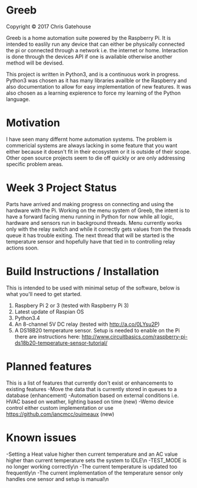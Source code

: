# Greeb

Copyright © 2017 Chris Gatehouse

Greeb is a home automation suite powered by the Raspberry Pi.
It is intended to easlily run any device that can either be physically connected the pi or connected through a network i.e. the internet or home. Interaction is done through the devices API if one is available otherwise another method will be devised.

This project is written in Python3, and is a continuous work in progress. Python3 was chosen as it has many libraries availble or the Raspberry and also documentation to allow for easy implementation of new features. It was also chosen as a learning expierence to force my learning of the Python language. 

# Motivation
I have seen many differnt home automation systems. The problem is commericial systems are always lacking in some feature that you want either because it doesn't fit in their ecosystem or it is outside of their scope. Other open source projects seem to die off quickly or are only addressing specific problem areas.

# Week 3 Project Status
Parts have arrived and making progress on connecting and using the hardware with the Pi. 
Working on the menu system of Greeb, the intent is to have a forward facing menu running in Python for now while all logic, hardware and sensors run in background threads.
Menu currently works only with the relay switch and while it correctly gets values from the threads queue it has trouble exiting.
The next thread that will be started is the temperature sensor and hopefully have that tied in to controlling relay actions soon.

# Build Instructions / Installation
This is intended to be used with minimal setup of the software, below is what you'll need to get started.
1. Raspbery Pi 2 or 3 (tested with Raspberry Pi 3)
2. Latest update of Raspian OS
3. Python3.4
4. An 8-channel 5V DC relay (tested with http://a.co/0LYsu2P)
5. A DS18B20 temperature sensor. Setup is needed to enable on the Pi there are instructions here: http://www.circuitbasics.com/raspberry-pi-ds18b20-temperature-sensor-tutorial/

# Planned features
This is a list of features that currently don't exist or enhancements to existing features
-Move the data that is currently stored in queues to a database (enhancement)
-Automation based on external conditions i.e. HVAC based on weather, lighting based on time (new)
-Wemo device control either custom implementation or use https://github.com/iancmcc/ouimeaux (new)

# Known issues
-Setting a Heat value higher then current temperature and an AC value higher than current temperature sets the system to IDLE\n
-TEST_MODE is no longer working correctly\n
-The current temperature is updated too frequently\n
-The current implementation of the temperature sensor only handles one sensor and setup is manual\n
